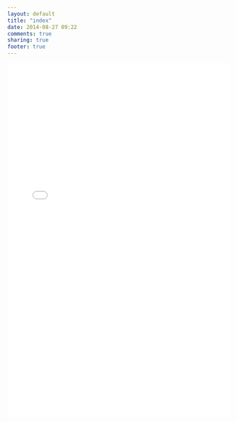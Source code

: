 ```yaml
---
layout: default
title: "index"
date: 2014-08-27 09:22
comments: true
sharing: true
footer: true
---
```


<embed src="/assets/cv_10.pdf" width=100% height=800>
